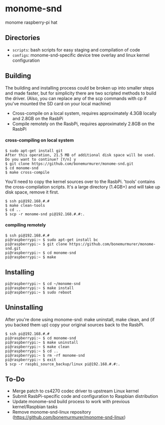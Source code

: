 # monome-snd

monome raspberry-pi hat

## Directories

- `scripts`: bash scripts for easy staging and compilation of code
- `configs`: monome-snd-specific device tree overlay and linux kernel configuration

## Building
The building and installing process could be broken up into smaller
steps and made faster, but for simplicity there are two scripted
methods to build the driver.  (Also, you can replace any of the scp
commands with cp if you've mounted the SD card on your local machine)
* Cross-compile on a local system, requires approximately 4.3GB locally and
   2.8GB on the RasbPi
* Compile remotely on the RasbPi, requires approximately 2.8GB on the RasbPi

#### cross-compiling on local system
```
$ sudo apt-get install git
After this operation, 21.5 MB of additional disk space will be used.
Do you want to continue? [Y/n] y
$ git clone https://github.com/bonemurmurer/monome-snd.git
$ cd monome-snd
$ make cross-compile
```
You'll need to copy the kernel sources over to the RasbPi. 'tools' contains
the cross-compilation scripts.  It's a large directory (1.4GB+) and will take
up disk space, remove it first.
```
$ ssh pi@192.168.#.#
$ make clean-tools
$ cd ..
$ scp -r monome-snd pi@192.168.#.#:.
```
#### compiling remotely
```
$ ssh pi@192.168.#.#
pi@raspberrypi:~ $ sudo apt-get install bc
pi@raspberrypi:~ $ git clone https://github.com/bonemurmurer/monome-snd.git
pi@raspberrypi:~ $ cd monome-snd
pi@raspberrypi:~ $ make
```

## Installing
```
pi@raspberrypi:~ $ cd ~/monome-snd
pi@raspberrypi:~ $ make install
pi@raspberrypi:~ $ sudo reboot
```

## Uninstalling
After you're done using monome-snd: make uninstall, make clean, and (if you backed
them up) copy your original sources back to the RasbPi.
```
$ ssh pi@192.168.#.#
pi@raspberrypi:~ $ cd monome-snd
pi@raspberrypi:~ $ make uninstall
pi@raspberrypi:~ $ make clean
pi@raspberrypi:~ $ cd ..
pi@raspberrypi:~ $ rm -rf monome-snd
pi@raspberrypi:~ $ exit
$ scp -r raspbi_source_backup/linux pi@192.168.#.#:.
```

## To-Do
* Merge patch to cs4270 codec driver to upstream Linux kernel
* Submit RasbPi-specific code and configuration to Raspbian distribution
* Update monome-snd build process to work with previous kernel/Raspbian tasks
* Remove monome-snd-linux repository (https://github.com/bonemurmurer/monome-snd-linux)